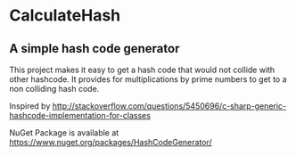 # CalculateHash

## A simple hash code generator
This project makes it easy to get a hash code that would not collide with other hashcode. It provides for multiplications by prime numbers to get to a non colliding hash code.

Inspired by
http://stackoverflow.com/questions/5450696/c-sharp-generic-hashcode-implementation-for-classes

NuGet Package is available at 
https://www.nuget.org/packages/HashCodeGenerator/

